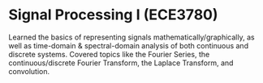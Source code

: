 # Signal Processing I (ECE3780)
Learned the basics of representing signals mathematically/graphically, as well as time-domain & spectral-domain analysis of both continuous and discrete systems. Covered topics like the Fourier Series, the continuous/discrete Fourier Transform, the Laplace Transform, and convolution.